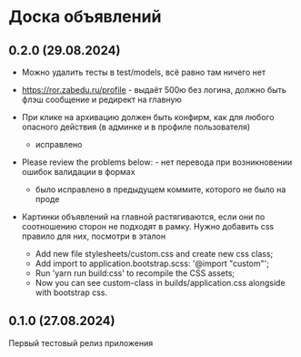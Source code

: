 # Доска объявлений

## 0.2.0 (29.08.2024)

* Можно удалить тесты в test/models, всё равно там ничего нет

* https://ror.zabedu.ru/profile - выдаёт 500ю без логина, должно быть флэш сообщение и редирект на главную

* При клике на архивацию должен быть конфирм, как для любого опасного действия (в админке и в профиле пользователя)

  - исправлено

* Please review the problems below: - нет перевода при возникновении ошибок валидации в формах

  - было исправлено в предыдущем коммите, которого не было на проде

* Картинки объявлений на главной растягиваются, если они по соотношению сторон не подходят в рамку. Нужно добавить css правило для них, посмотри в эталон

  - Add new file stylesheets/custom.css and create new css class;
  - Add import to application.bootstrap.scss: '@import "custom"';
  - Run 'yarn run build:css' to recompile the CSS assets;
  - Now you can see custom-class in builds/application.css alongside with bootstrap css.

## 0.1.0 (27.08.2024)

Первый тестовый релиз приложения
